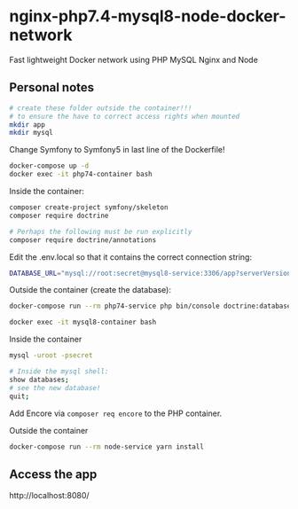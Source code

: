 # nginx-php7.4-mysql8-node-docker-network
Fast lightweight Docker network using PHP MySQL Nginx and Node

## Personal notes

~~~bash
# create these folder outside the container!!!
# to ensure the have to correct access rights when mounted
mkdir app
mkdir mysql
~~~

Change Symfony to Symfony5 in last line of the Dockerfile!

~~~bash
docker-compose up -d
docker exec -it php74-container bash
~~~

Inside the container:

~~~bash
composer create-project symfony/skeleton
composer require doctrine

# Perhaps the following must be run explicitly
composer require doctrine/annotations
~~~

Edit the .env.local so that it contains the correct connection string:

~~~bash
DATABASE_URL="mysql://root:secret@mysql8-service:3306/app?serverVersion=8&charset=utf8mb4"
~~~

Outside the container (create the database):

~~~bash
docker-compose run --rm php74-service php bin/console doctrine:database:create

docker exec -it mysql8-container bash
~~~

Inside the container

~~~bash
mysql -uroot -psecret

# Inside the mysql shell:
show databases;
# see the new database!
quit;
~~~

Add Encore via `composer req encore` to the PHP container.

Outside the container

~~~bash
docker-compose run --rm node-service yarn install
~~~

## Access the app

http://localhost:8080/